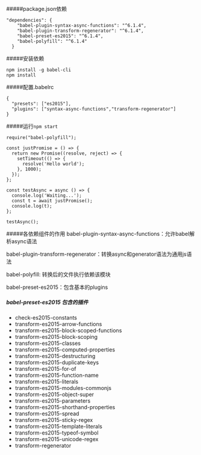 #####package.json依赖
```
"dependencies": {
    "babel-plugin-syntax-async-functions": "^6.1.4",
    "babel-plugin-transform-regenerator": "^6.1.4",
    "babel-preset-es2015": "^6.1.4",
    "babel-polyfill": "^6.1.4"
  }
```

#####安装依赖
```
npm install -g babel-cli
npm install
```

#####配置.babelrc
```
{
  "presets": ["es2015"],
  "plugins": ["syntax-async-functions","transform-regenerator"]
}
```

#####运行`npm start`
```
require("babel-polyfill");

const justPromise = () => {
  return new Promise((resolve, reject) => {
    setTimeout(() => {
      resolve('Hello world');
    }, 1000);
  });
};

const testAsync = async () => {
  console.log('Waiting...');
  const t = await justPromise();
  console.log(t);
};

testAsync();
```

#####各依赖组件的作用
babel-plugin-syntax-async-functions：允许babel解析async语法

babel-plugin-transform-regenerator：转换async和generator语法为通用js语法

babel-polyfill: 转换后的文件执行依赖该模块

babel-preset-es2015：包含基本的plugins

##### babel-preset-es2015 包含的插件
* check-es2015-constants
* transform-es2015-arrow-functions
* transform-es2015-block-scoped-functions
* transform-es2015-block-scoping
* transform-es2015-classes
* transform-es2015-computed-properties
* transform-es2015-destructuring
* transform-es2015-duplicate-keys
* transform-es2015-for-of
* transform-es2015-function-name
* transform-es2015-literals
* transform-es2015-modules-commonjs
* transform-es2015-object-super
* transform-es2015-parameters
* transform-es2015-shorthand-properties
* transform-es2015-spread
* transform-es2015-sticky-regex
* transform-es2015-template-literals
* transform-es2015-typeof-symbol
* transform-es2015-unicode-regex
* transform-regenerator
